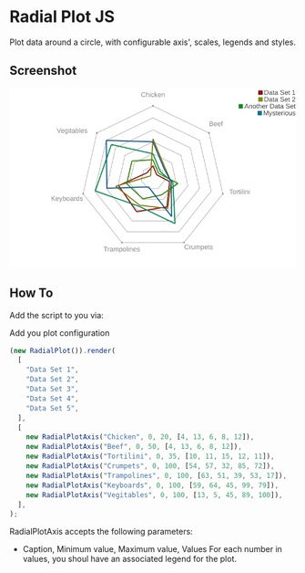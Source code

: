 # Radial Plot JS

Plot data around a circle, with configurable axis', scales, legends and styles.

## Screenshot
<img src="https://github.com/Tiggilyboo/radial-plot-js/raw/master/demo.png"/>

## How To

Add the script to you <head></head> via: <script src="radial.min.js"></script>

Add you plot configuration
```javascript
(new RadialPlot()).render(
  [
    "Data Set 1",
    "Data Set 2",
    "Data Set 3",
    "Data Set 4",
    "Data Set 5",
  ], 
  [
    new RadialPlotAxis("Chicken", 0, 20, [4, 13, 6, 8, 12]),
    new RadialPlotAxis("Beef", 0, 50, [4, 13, 6, 8, 12]),
    new RadialPlotAxis("Tortilini", 0, 35, [10, 11, 15, 12, 11]),
    new RadialPlotAxis("Crumpets", 0, 100, [54, 57, 32, 85, 72]),
    new RadialPlotAxis("Trampolines", 0, 100, [63, 51, 39, 53, 17]),
    new RadialPlotAxis("Keyboards", 0, 100, [59, 64, 45, 99, 79]),
    new RadialPlotAxis("Vegitables", 0, 100, [13, 5, 45, 89, 100]),
  ],
);
```

RadialPlotAxis accepts the following parameters: 
  * Caption, Minimum value, Maximum value, Values
For each number in values, you shoul have an associated legend for the plot.


